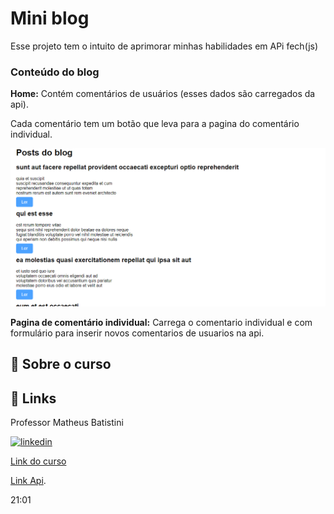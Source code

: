 
# Mini blog


Esse projeto tem o intuito de aprimorar minhas habilidades em APi fech(js)

### Conteúdo do blog

**Home:** Contém comentários de usuários (esses dados são carregados da api).

Cada comentário tem um botão que leva para a pagina do comentário individual.

![home blog](/img/posts-home.png)


**Pagina de comentário individual:** Carrega o comentario individual e com formulário para inserir novos comentarios de usuarios na api. 

## 🚀 Sobre o curso
## 🔗 Links
Professor Matheus Batistini 

[![linkedin](https://img.shields.io/badge/linkedin-0A66C2?style=for-the-badge&logo=linkedin&logoColor=white)](https://www.linkedin.com/in/matheusbattisti/)

[Link do curso](https://www.youtube.com/watch?v=qIGYM4S8x50)

[Link Api](https://jsonplaceholder.typicode.com/posts).

21:01
